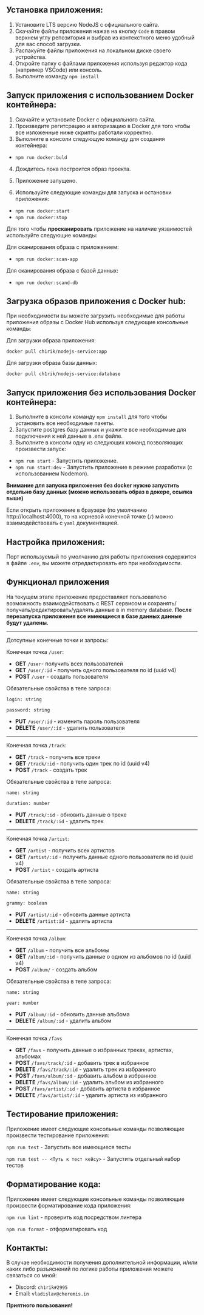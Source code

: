 ## Установка приложения:

1. Установите LTS версию NodeJS с официального сайта.
2. Скачайте файлы приложения нажав на кнопку `Code` в правом верхнем углу репозитория и выбрав из контекстного меню удобный для вас способ загрузки.
3. Распакуйте файлы приложения на локальном диске своего устройства.
4. Откройте папку с файлами приложения используя редактор кода (например VSCode) или консоль.
5. Выполните команду `npm install`

## Запуск приложения с использованием Docker контейнера:

1. Скачайте и установите Docker с официального сайта.
2. Произведите регитсрацию и авторизацию в Docker для того чтобы все изложенные ниже скрипты работали корректно.
3. Выполните в консоли следующую команду для создания контейнера:

- `npm run docker:buld`

4. Дождитесь пока построится образ проекта.
5. Приложение запущено.

6. Используйте следующие команды для запуска и остановки приложения:

- `npm run docker:start`
- `npm run docker:stop`

Для того чтобы **просканировать** приложение на наличие уязвимостей используйте следующие команды:

Для сканирования образа с приложением:

- `npm run docker:scan-app`

Для сканирования образа с базой данных:

- `npm run docker:scand-db`

## Загрузка образов приложения с Docker hub:

При необходимости вы можете загрузить необходимые для работы приложения образы с Docker Hub используя следующие консольные команды:

Для загрузки образа приложения:

`docker pull ch1rik/nodejs-service:app`

Для загрузки образа базы данных:

`docker pull ch1rik/nodejs-service:database`

## Запуск приложения без использования Docker контейнера:

1. Выполните в консоли команду `npm install` для того чтобы установить все необходимые пакеты.
2. Запустите postgres базу данных и укажите все необходимые для подключения к ней данные в .env файле.
3. Выполните в консоли одну из следующих команд позволяющих произвести запуск:

- `npm run start` - Запустить приложение.
- `npm run start:dev` - Запустить приложение в режиме разработки (с использованием Nodemon).

**Внимание для запуска приложения без docker нужно запустить отдельно базу данных (можно использовать образ в докере, ссылка выше)**

Если открыть приложение в браузере (по умолчанию http://localhost:4000), то на корневой конечной точке (`/`) можно взаимодействовать с `yaml` документацией.

## Настройка приложения:

Порт используемый по умолчанию для работы приложения содержится в файле `.env`, вы можете отредактировать его при необходимости.

## Функционал приложения

На текущем этапе приложение предоставляет пользователю возможность взаимодействовать с REST сервисом и сохранять/получать/редактировать/удалять данные в in memory database. **После перезапуска приложения все имеющиеся в базе данных данные будут удалены**.

---

Дотсупные конечные точки и запросы:

Конечная точка `/user`:

- **GET** `/user`- получить всех пользователей
- **GET** `/user/:id` - получить одного пользователя по id (uuid v4)
- **POST** `/user` - создать пользователя

Обязательные свойства в теле запроса:

`login: string`

`password: string`

- **PUT** `/user/:id` - изменить пароль пользователя
- **DELETE** `/user/:id` - удалить пользователя

---

Конечная точка `/track`:

- **GET** `/track` - получить все треки
- **GET** `/track/:id` - получить один трек по id (uuid v4)
- **POST** `/track` - создать трек

Обязательные свойства в теле запроса:

`name: string`

`duration: number`

- **PUT** `/track/:id` - обновить данные о треке
- **DELETE** `/track/:id` - удалить трек

---

Конечная точка `/artist`:

- **GET** `/artist` - получить всех артистов
- **GET** `/artist/:id` - получить данные одного пользователя по id (uuid v4)
- **POST** `/artist` - создать артиста

Обязательные свойства в теле запроса:

`name: string`

`grammy: boolean`

- **PUT** `/artist/:id` - обновить данные артиста
- **DELETE** `/artist:id` - удалить артиста

---

Конечная точка `/album`:

- **GET** `/album` - получить все альбомы
- **GET** `/album/:id` - получить данные о одном из альбомов по id (uuid v4)
- **POST** `/album/` - создать альбом

Обязательные свойства в теле запроса:

`name: string`

`year: number`

- **PUT** `/album/:id` - обновить данные альбома
- **DELETE** `/album/:id` - удалить альбом

---

Конечная точка `/favs`

- **GET** `/favs` - получить данные о избранных треках, артистах, альбомах
- **POST** `/favs/track/:id` - добавить трек в избранное
- **DELETE** `/favs/track/:id` - удалить трек из избранного
- **POST** `/favs/album/:id` - добавить альбом в избранное
- **DELETE** `/favs/album/:id` - удалить альбом из избранного
- **POST** `/favs/artist/:id` - добавить артиста в избранное
- **DELETE** `/favs/artist/:id` - удалить артиста из избранного

## Тестирование приложения:

Приложение имеет следующие консольные команды позволяющие произвести тестирование приложения:

`npm run test` - Запустить все имеющиеся тесты

`npm run test -- <Путь к тест кейсу>` - Запустить отдельный набор тестов

## Форматирование кода:

Приложение имеет следующие консольные команды позволяющие произвести форматирование кода приложения:

`npm run lint` - проверить код посредством линтера

`npm run format` - отформатировать код

## Контакты:

В случае необходимости получения дополнительной информации, и/или каких либо разъяснений по логике работы приложения можете связаться со мной:

- Discord: `ch1rik#2995`
- Email: `vladislav@cheremis.in`

**Приятного пользования!**
